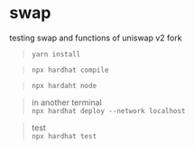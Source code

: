 # swap
testing swap and functions of uniswap v2 fork

> `yarn install`  


> `npx hardhat compile`  


> `npx hardaht node`  

> in another terminal  
> `npx hardhat deploy --network localhost`

> test  
> `npx hardhat test`
